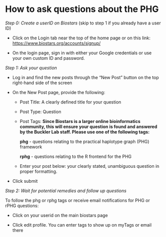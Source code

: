 # How to ask questions about the PHG

*Step 0: Create a userID on Biostars* (skip to step 1 if you already have a user ID)

- Click on the Login tab near the top of the home page or on this link: https://www.biostars.org/accounts/signup/

- On the login page, sign in with either your Google credentials or use your own custom ID and password.

*Step 1: Ask your question* 

- Log in and find the new posts through the “New Post” button on the top right-hand side of the screen

- On the New Post page, provide the following:

	- Post Title: A clearly defined title for your question

	- Post Type: Question

	- Post Tags: **Since Biostars is a larger online bioinformatics community, this will ensure your question is found and answered by the Buckler Lab staff. Please use one of the following tags:**

		**phg** - questions relating to the practical haplotype graph (PHG) framework
		
		**rphg** - questions relating to the R frontend for the PHG
	
	- Enter your post below: your clearly stated, unambiguous question in proper formatting.

- Click submit 

*Step 2: Wait for potential remedies and follow up questions* 

To follow the phg or rphg tags or receive email notifications for PHG or rPHG questions:

- Click on your userid on the main biostars page

- Click edit profile. You can enter tags to show up on myTags or email there
